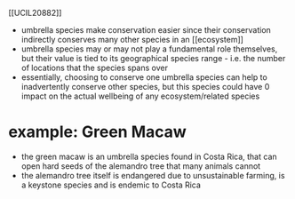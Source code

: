 [[UCIL20882]]

- umbrella species make conservation easier since their conservation indirectly conserves many other species in an [[ecosystem]]
- umbrella species may or may not play a fundamental role themselves, but their value is tied to its geographical species range - i.e. the number of locations that the species spans over
- essentially, choosing to conserve one umbrella species can help to inadvertently conserve other species, but this species could have 0 impact on the actual wellbeing of any ecosystem/related species

# example: Green Macaw

- the green macaw is an umbrella species found in Costa Rica, that can open hard seeds of the alemandro tree that many animals cannot
- the alemandro tree itself is endangered due to unsustainable farming, is a keystone species and is endemic to Costa Rica